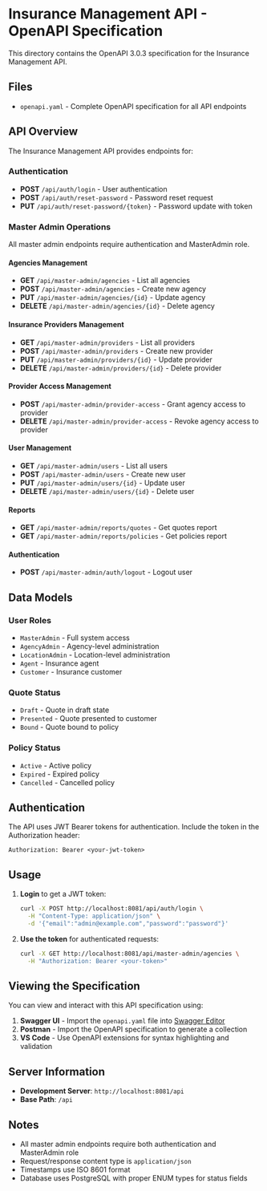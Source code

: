# Insurance Management API - OpenAPI Specification

This directory contains the OpenAPI 3.0.3 specification for the Insurance Management API.

## Files

- `openapi.yaml` - Complete OpenAPI specification for all API endpoints

## API Overview

The Insurance Management API provides endpoints for:

### Authentication

- **POST** `/api/auth/login` - User authentication
- **POST** `/api/auth/reset-password` - Password reset request
- **PUT** `/api/auth/reset-password/{token}` - Password update with token

### Master Admin Operations

All master admin endpoints require authentication and MasterAdmin role.

#### Agencies Management

- **GET** `/api/master-admin/agencies` - List all agencies
- **POST** `/api/master-admin/agencies` - Create new agency
- **PUT** `/api/master-admin/agencies/{id}` - Update agency
- **DELETE** `/api/master-admin/agencies/{id}` - Delete agency

#### Insurance Providers Management

- **GET** `/api/master-admin/providers` - List all providers
- **POST** `/api/master-admin/providers` - Create new provider
- **PUT** `/api/master-admin/providers/{id}` - Update provider
- **DELETE** `/api/master-admin/providers/{id}` - Delete provider

#### Provider Access Management

- **POST** `/api/master-admin/provider-access` - Grant agency access to provider
- **DELETE** `/api/master-admin/provider-access` - Revoke agency access to provider

#### User Management

- **GET** `/api/master-admin/users` - List all users
- **POST** `/api/master-admin/users` - Create new user
- **PUT** `/api/master-admin/users/{id}` - Update user
- **DELETE** `/api/master-admin/users/{id}` - Delete user

#### Reports

- **GET** `/api/master-admin/reports/quotes` - Get quotes report
- **GET** `/api/master-admin/reports/policies` - Get policies report

#### Authentication

- **POST** `/api/master-admin/auth/logout` - Logout user

## Data Models

### User Roles

- `MasterAdmin` - Full system access
- `AgencyAdmin` - Agency-level administration
- `LocationAdmin` - Location-level administration
- `Agent` - Insurance agent
- `Customer` - Insurance customer

### Quote Status

- `Draft` - Quote in draft state
- `Presented` - Quote presented to customer
- `Bound` - Quote bound to policy

### Policy Status

- `Active` - Active policy
- `Expired` - Expired policy
- `Cancelled` - Cancelled policy

## Authentication

The API uses JWT Bearer tokens for authentication. Include the token in the Authorization header:

```
Authorization: Bearer <your-jwt-token>
```

## Usage

1. **Login** to get a JWT token:

   ```bash
   curl -X POST http://localhost:8081/api/auth/login \
     -H "Content-Type: application/json" \
     -d '{"email":"admin@example.com","password":"password"}'
   ```

2. **Use the token** for authenticated requests:
   ```bash
   curl -X GET http://localhost:8081/api/master-admin/agencies \
     -H "Authorization: Bearer <your-token>"
   ```

## Viewing the Specification

You can view and interact with this API specification using:

1. **Swagger UI** - Import the `openapi.yaml` file into [Swagger Editor](https://editor.swagger.io/)
2. **Postman** - Import the OpenAPI specification to generate a collection
3. **VS Code** - Use OpenAPI extensions for syntax highlighting and validation

## Server Information

- **Development Server**: `http://localhost:8081/api`
- **Base Path**: `/api`

## Notes

- All master admin endpoints require both authentication and MasterAdmin role
- Request/response content type is `application/json`
- Timestamps use ISO 8601 format
- Database uses PostgreSQL with proper ENUM types for status fields
